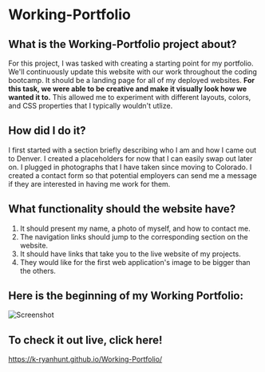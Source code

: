 # Working-Portfolio

## What is the Working-Portfolio project about?

For this project, I was tasked with creating a starting point for my portfolio.  We'll continuously update this website with our work throughout the coding bootcamp.  It should be a landing page for all of my deployed websites.  **For this task, we were able to be creative and make it visually look how we wanted it to.**  This allowed me to experiment with different layouts, colors, and CSS properties that I typically wouldn't utlize.

## How did I do it?

I first started with a section briefly describing who I am and how I came out to Denver.  I created a placeholders for now that I can easily swap out later on.  I plugged in photographs that I have taken since moving to Colorado.  I created a contact form so that potential employers can send me a message if they are interested in having me work for them.

## What functionality should the website have?

1. It should present my name, a photo of myself, and how to contact me.
2. The navigation links should jump to the corresponding section on the website.
3. It should have links that take you to the live website of my projects.
4. They would like for the first web application's image to be bigger than the others.

## Here is the beginning of my Working Portfolio:

![Screenshot](./assets/Images/WorkingPortfolio.png)

## To check it out live, click here!

https://k-ryanhunt.github.io/Working-Portfolio/